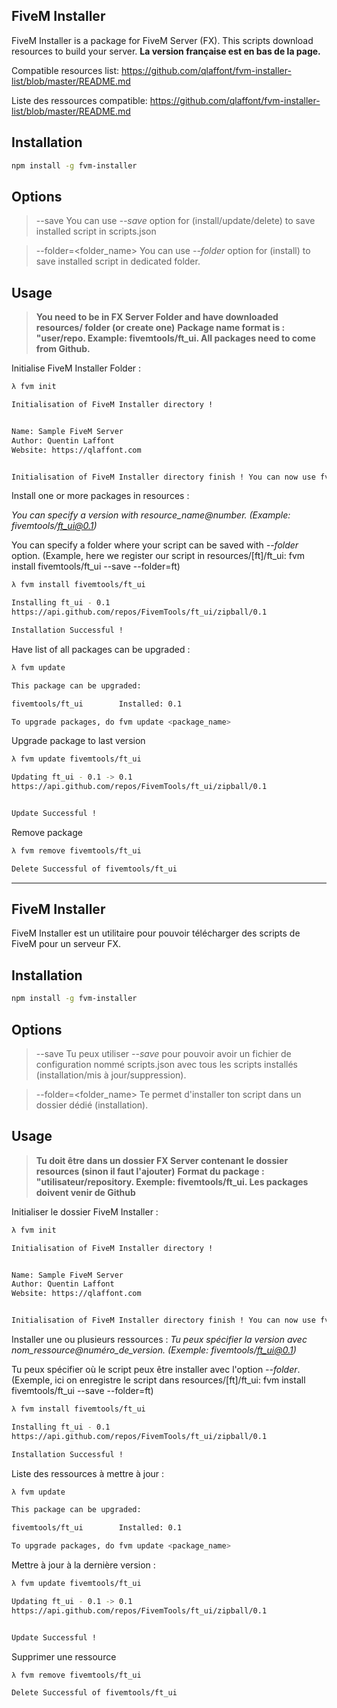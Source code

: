 FiveM Installer
--------------
FiveM Installer is a package for FiveM Server (FX). This scripts download resources to build your server.
**La version française est en bas de la page.**

Compatible resources list: https://github.com/qlaffont/fvm-installer-list/blob/master/README.md

Liste des ressources compatible: https://github.com/qlaffont/fvm-installer-list/blob/master/README.md

Installation
--------------

```sh
npm install -g fvm-installer
```

Options
--------------
> --save
> You can use *--save* option for (install/update/delete) to save installed script in scripts.json

> --folder=<folder_name>
> You can use *--folder* option for (install) to save installed script in dedicated folder.


Usage
--------------
> **You need to be in FX Server Folder and have downloaded resources/ folder (or create one)**
> **Package name format is : "user/repo. Example: fivemtools/ft_ui. All packages need to come from Github.**



Initialise FiveM Installer Folder :

```sh
λ fvm init

Initialisation of FiveM Installer directory !


Name: Sample FiveM Server
Author: Quentin Laffont
Website: https://qlaffont.com


Initialisation of FiveM Installer directory finish ! You can now use fvm installer.
```


Install one or more packages in resources :

*You can specify a version with resource_name@number. (Example: fivemtools/ft_ui@0.1)*

You can specify a folder where your script can be saved with *--folder* option. (Example, here we register our script in resources/[ft]/ft_ui: fvm install fivemtools/ft_ui --save --folder=ft)

```sh
λ fvm install fivemtools/ft_ui

Installing ft_ui - 0.1
https://api.github.com/repos/FivemTools/ft_ui/zipball/0.1

Installation Successful !
```


Have list of all packages can be upgraded :

```sh
λ fvm update

This package can be upgraded:

fivemtools/ft_ui        Installed: 0.1

To upgrade packages, do fvm update <package_name>

```


Upgrade package to last version

```sh
λ fvm update fivemtools/ft_ui

Updating ft_ui - 0.1 -> 0.1
https://api.github.com/repos/FivemTools/ft_ui/zipball/0.1


Update Successful !

```


Remove package

```sh
λ fvm remove fivemtools/ft_ui

Delete Successful of fivemtools/ft_ui

```





--------------------

FiveM Installer
--------------
FiveM Installer est un utilitaire pour pouvoir télécharger des scripts de FiveM pour un serveur FX.

Installation
--------------

```sh
npm install -g fvm-installer
```

Options
--------------
> --save
> Tu peux utiliser *--save* pour pouvoir avoir un fichier de configuration nommé scripts.json avec tous les scripts installés (installation/mis à jour/suppression).

> --folder=<folder_name>
> Te permet d'installer ton script dans un dossier dédié (installation).


Usage
--------------
> **Tu doit être dans un dossier FX Server contenant le dossier resources (sinon il faut l'ajouter)**
> **Format du package : "utilisateur/repository. Exemple: fivemtools/ft_ui. Les packages doivent venir de Github**



Initialiser le dossier FiveM Installer :

```sh
λ fvm init

Initialisation of FiveM Installer directory !


Name: Sample FiveM Server
Author: Quentin Laffont
Website: https://qlaffont.com


Initialisation of FiveM Installer directory finish ! You can now use fvm installer.
```


Installer une ou plusieurs ressources :
*Tu peux spécifier la version avec nom_ressource@numéro_de_version. (Exemple: fivemtools/ft_ui@0.1)*

Tu peux spécifier où le script peux être installer avec l'option *--folder*. (Exemple, ici on enregistre le script dans resources/[ft]/ft_ui:  fvm install fivemtools/ft_ui --save --folder=ft)

```sh
λ fvm install fivemtools/ft_ui

Installing ft_ui - 0.1
https://api.github.com/repos/FivemTools/ft_ui/zipball/0.1

Installation Successful !
```


Liste des ressources à mettre à jour :

```sh
λ fvm update

This package can be upgraded:

fivemtools/ft_ui        Installed: 0.1

To upgrade packages, do fvm update <package_name>

```


Mettre à jour à la dernière version :

```sh
λ fvm update fivemtools/ft_ui

Updating ft_ui - 0.1 -> 0.1
https://api.github.com/repos/FivemTools/ft_ui/zipball/0.1


Update Successful !

```


Supprimer une ressource

```sh
λ fvm remove fivemtools/ft_ui

Delete Successful of fivemtools/ft_ui

```
